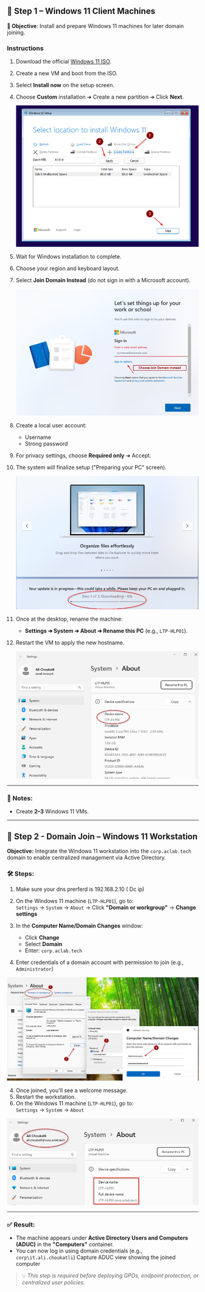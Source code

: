 ## 🔴 Step 1 – Windows 11 Client Machines

**🎯 Objective**: Install and prepare Windows 11 machines for later domain joining.

### Instructions

1. Download the official [Windows 11 ISO](https://www.microsoft.com/en-us/software-download/windows11).
2. Create a new VM and boot from the ISO.
3. Select **Install now** on the setup screen.
4. Choose **Custom** installation ➔ Create a new partition ➔ Click **Next**.

   ![Create Partition](https://github.com/AliChoukatli/CyberShield-Enterprise/blob/main/Screenshots/Day1_Installation_AD/Create_Partition.png)

5. Wait for Windows installation to complete.
6. Choose your region and keyboard layout.
7. Select **Join Domain Instead** (do not sign in with a Microsoft account).

   ![Join Domain](https://github.com/AliChoukatli/CyberShield-Enterprise/blob/main/Screenshots/Day1_Installation_AD/join-domain-instead.png)

8. Create a local user account:
   - Username
   - Strong password
9. For privacy settings, choose **Required only** ➔ Accept.
10. The system will finalize setup ("Preparing your PC" screen).

    ![Preparing PC](https://github.com/AliChoukatli/CyberShield-Enterprise/blob/main/Screenshots/Day1_Installation_AD/preparing%20pc.png)

11. Once at the desktop, rename the machine:
    - **Settings ➔ System ➔ About ➔ Rename this PC** (e.g., `LTP-HLP01`).

12. Restart the VM to apply the new hostname.

    ![Rename Confirmation](https://github.com/AliChoukatli/CyberShield-Enterprise/blob/main/Screenshots/Day1_Installation_AD/rename_confirmation.png)

---

### 📌 Notes:
- Create **2–3** Windows 11 VMs.

---

## 🔴 Step 2 - Domain Join – Windows 11 Workstation

**Objective:** Integrate the Windows 11 workstation into the `corp.aclab.tech` domain to enable centralized management via Active Directory.

### 🛠️ Steps:

1. Make sure your dns prerferd is 192.168.2.10 ( Dc ip)

1. On the Windows 11 machine (`LTP-HLP01`), go to:  
   `Settings` → `System` → `About` → Click **"Domain or workgroup"** → **Change settings**

2. In the **Computer Name/Domain Changes** window:  
   - Click **Change**  
   - Select **Domain**  
   - Enter: `corp.aclab.tech`

3. Enter credentials of a domain account with permission to join (e.g., `Administrator`)

![Domain_Join](https://github.com/AliChoukatli/CyberShield-Enterprise/blob/main/Screenshots/Day1_Installation_AD/join%20domain.png)

4. Once joined, you'll see a welcome message.
5. Restart the workstation.
6.  On the Windows 11 machine (`LTP-HLP01`), go to:  
   `Settings` → `System` → `About`

![domain-verification](https://github.com/AliChoukatli/CyberShield-Enterprise/blob/main/Screenshots/Day1_Installation_AD/domain-verification.png)

---

### ✅ Result:

- The machine appears under **Active Directory Users and Computers (ADUC)** in the **"Computers"** container.
- You can now log in using domain credentials (e.g., `corp\it.ali.choukatli`)
Capture  ADUC view showing the joined computer 

> 💡 *This step is required before deploying GPOs, endpoint protection, or centralized user policies.*


